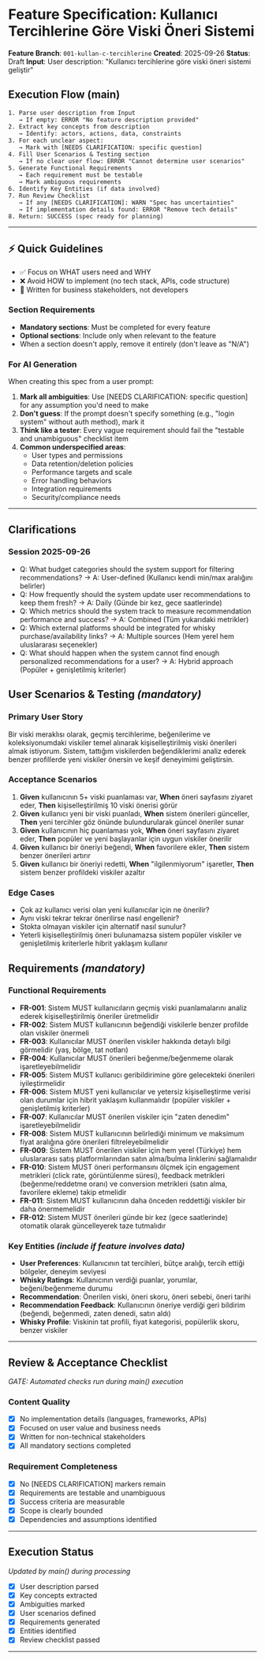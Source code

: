 # Feature Specification: Kullanıcı Tercihlerine Göre Viski Öneri Sistemi

**Feature Branch**: `001-kullan-c-tercihlerine`
**Created**: 2025-09-26
**Status**: Draft
**Input**: User description: "Kullanıcı tercihlerine göre viski öneri sistemi geliştir"

## Execution Flow (main)
```
1. Parse user description from Input
   → If empty: ERROR "No feature description provided"
2. Extract key concepts from description
   → Identify: actors, actions, data, constraints
3. For each unclear aspect:
   → Mark with [NEEDS CLARIFICATION: specific question]
4. Fill User Scenarios & Testing section
   → If no clear user flow: ERROR "Cannot determine user scenarios"
5. Generate Functional Requirements
   → Each requirement must be testable
   → Mark ambiguous requirements
6. Identify Key Entities (if data involved)
7. Run Review Checklist
   → If any [NEEDS CLARIFICATION]: WARN "Spec has uncertainties"
   → If implementation details found: ERROR "Remove tech details"
8. Return: SUCCESS (spec ready for planning)
```

---

## ⚡ Quick Guidelines
- ✅ Focus on WHAT users need and WHY
- ❌ Avoid HOW to implement (no tech stack, APIs, code structure)
- 👥 Written for business stakeholders, not developers

### Section Requirements
- **Mandatory sections**: Must be completed for every feature
- **Optional sections**: Include only when relevant to the feature
- When a section doesn't apply, remove it entirely (don't leave as "N/A")

### For AI Generation
When creating this spec from a user prompt:
1. **Mark all ambiguities**: Use [NEEDS CLARIFICATION: specific question] for any assumption you'd need to make
2. **Don't guess**: If the prompt doesn't specify something (e.g., "login system" without auth method), mark it
3. **Think like a tester**: Every vague requirement should fail the "testable and unambiguous" checklist item
4. **Common underspecified areas**:
   - User types and permissions
   - Data retention/deletion policies
   - Performance targets and scale
   - Error handling behaviors
   - Integration requirements
   - Security/compliance needs

---

## Clarifications

### Session 2025-09-26
- Q: What budget categories should the system support for filtering recommendations? → A: User-defined (Kullanıcı kendi min/max aralığını belirler)
- Q: How frequently should the system update user recommendations to keep them fresh? → A: Daily (Günde bir kez, gece saatlerinde)
- Q: Which metrics should the system track to measure recommendation performance and success? → A: Combined (Tüm yukarıdaki metrikler)
- Q: Which external platforms should be integrated for whisky purchase/availability links? → A: Multiple sources (Hem yerel hem uluslararası seçenekler)
- Q: What should happen when the system cannot find enough personalized recommendations for a user? → A: Hybrid approach (Popüler + genişletilmiş kriterler)

## User Scenarios & Testing *(mandatory)*

### Primary User Story
Bir viski meraklısı olarak, geçmiş tercihlerime, beğenilerime ve koleksiyonumdaki viskiler temel alınarak kişiselleştirilmiş viski önerileri almak istiyorum. Sistem, tattığım viskilerden beğendiklerimi analiz ederek benzer profillerde yeni viskiler önersin ve keşif deneyimimi geliştirsin.

### Acceptance Scenarios
1. **Given** kullanıcının 5+ viski puanlaması var, **When** öneri sayfasını ziyaret eder, **Then** kişiselleştirilmiş 10 viski önerisi görür
2. **Given** kullanıcı yeni bir viski puanladı, **When** sistem önerileri günceller, **Then** yeni tercihler göz önünde bulundurularak güncel öneriler sunar
3. **Given** kullanıcının hiç puanlaması yok, **When** öneri sayfasını ziyaret eder, **Then** popüler ve yeni başlayanlar için uygun viskiler önerilir
4. **Given** kullanıcı bir öneriyi beğendi, **When** favorilere ekler, **Then** sistem benzer önerileri artırır
5. **Given** kullanıcı bir öneriyi redetti, **When** "ilgilenmiyorum" işaretler, **Then** sistem benzer profildeki viskiler azaltır

### Edge Cases
- Çok az kullanıcı verisi olan yeni kullanıcılar için ne önerilir?
- Aynı viski tekrar tekrar önerilirse nasıl engellenir?
- Stokta olmayan viskiler için alternatif nasıl sunulur?
- Yeterli kişiselleştirilmiş öneri bulunamazsa sistem popüler viskiler ve genişletilmiş kriterlerle hibrit yaklaşım kullanır

## Requirements *(mandatory)*

### Functional Requirements
- **FR-001**: Sistem MUST kullanıcıların geçmiş viski puanlamalarını analiz ederek kişiselleştirilmiş öneriler üretmelidir
- **FR-002**: Sistem MUST kullanıcının beğendiği viskilerle benzer profilde olan viskiler önermeli
- **FR-003**: Kullanıcılar MUST önerilen viskiler hakkında detaylı bilgi görmelidir (yaş, bölge, tat notları)
- **FR-004**: Kullanıcılar MUST önerileri beğenme/beğenmeme olarak işaretleyebilmelidir
- **FR-005**: Sistem MUST kullanıcı geribildirimine göre gelecekteki önerileri iyileştirmelidir
- **FR-006**: Sistem MUST yeni kullanıcılar ve yetersiz kişiselleştirme verisi olan durumlar için hibrit yaklaşım kullanmalıdır (popüler viskiler + genişletilmiş kriterler)
- **FR-007**: Kullanıcılar MUST önerilen viskiler için "zaten denedim" işaretleyebilmelidir
- **FR-008**: Sistem MUST kullanıcının belirlediği minimum ve maksimum fiyat aralığına göre önerileri filtreleyebilmelidir
- **FR-009**: Sistem MUST önerilen viskiler için hem yerel (Türkiye) hem uluslararası satış platformlarından satın alma/bulma linklerini sağlamalıdır
- **FR-010**: Sistem MUST öneri performansını ölçmek için engagement metrikleri (click rate, görüntülenme süresi), feedback metrikleri (beğenme/reddetme oranı) ve conversion metrikleri (satın alma, favorilere ekleme) takip etmelidir
- **FR-011**: Sistem MUST kullanıcının daha önceden reddettiği viskiler bir daha önermemelidir
- **FR-012**: Sistem MUST önerileri günde bir kez (gece saatlerinde) otomatik olarak güncelleyerek taze tutmalıdır

### Key Entities *(include if feature involves data)*
- **User Preferences**: Kullanıcının tat tercihleri, bütçe aralığı, tercih ettiği bölgeler, deneyim seviyesi
- **Whisky Ratings**: Kullanıcının verdiği puanlar, yorumlar, beğeni/beğenmeme durumu
- **Recommendation**: Önerilen viski, öneri skoru, öneri sebebi, öneri tarihi
- **Recommendation Feedback**: Kullanıcının öneriye verdiği geri bildirim (beğendi, beğenmedi, zaten denedi, satın aldı)
- **Whisky Profile**: Viskinin tat profili, fiyat kategorisi, popülerlik skoru, benzer viskiler

---

## Review & Acceptance Checklist
*GATE: Automated checks run during main() execution*

### Content Quality
- [x] No implementation details (languages, frameworks, APIs)
- [x] Focused on user value and business needs
- [x] Written for non-technical stakeholders
- [x] All mandatory sections completed

### Requirement Completeness
- [x] No [NEEDS CLARIFICATION] markers remain
- [x] Requirements are testable and unambiguous
- [x] Success criteria are measurable
- [x] Scope is clearly bounded
- [x] Dependencies and assumptions identified

---

## Execution Status
*Updated by main() during processing*

- [x] User description parsed
- [x] Key concepts extracted
- [x] Ambiguities marked
- [x] User scenarios defined
- [x] Requirements generated
- [x] Entities identified
- [x] Review checklist passed

---